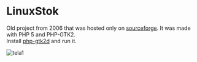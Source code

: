 # LinuxStok
Old project from 2006 that was hosted only on [sourceforge](https://sourceforge.net/projects/linuxstok/). It was made with PHP 5 and PHP-GTK2.<br>
Install [php-gtk2d](https://sourceforge.net/projects/adianti/files/PHP-GTK/php-gtk2d.exe/download) and run it.<br>

![tela1](https://user-images.githubusercontent.com/16069975/202867209-be0a37b8-bf8a-4b6c-98c6-81f80ff92be3.png)
